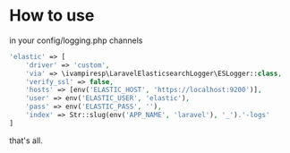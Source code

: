 # How to use

in your config/logging.php channels

```php
'elastic' => [
    'driver' => 'custom',
    'via' => \ivampiresp\LaravelElasticsearchLogger\ESLogger::class,
    'verify_ssl' => false,
    'hosts' => [env('ELASTIC_HOST', 'https://localhost:9200')],
    'user' => env('ELASTIC_USER', 'elastic'),
    'pass' => env('ELASTIC_PASS', ''),
    'index' => Str::slug(env('APP_NAME', 'laravel'), '_').'-logs'
]
```

that's all.